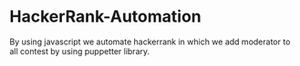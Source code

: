 # HackerRank-Automation
By using javascript we automate hackerrank in which we add moderator to all contest by using puppetter library.
